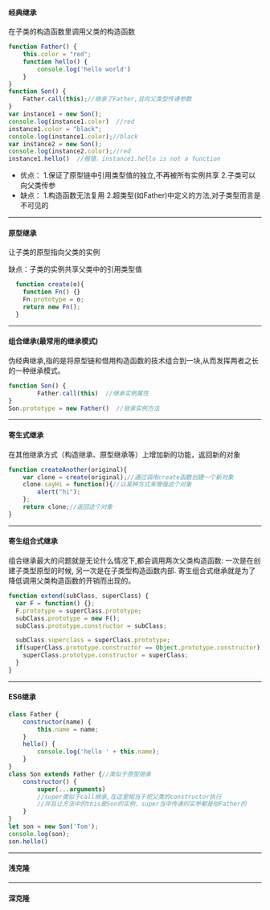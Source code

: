 #### 经典继承



在子类的构造函数里调用父类的构造函数



```javascript
function Father() {
    this.color = "red";
    function hello() {
        console.log('hello world')
    }
}
function Son() {
    Father.call(this);//继承了Father,且向父类型传递参数
}
var instance1 = new Son();
console.log(instance1.color)  //red
instance1.color = "black";
console.log(instance1.color);//black
var instance2 = new Son();
console.log(instance2.color);//red
instance1.hello()  //报错，instance1.hello is not a function
```



- 优点：
  1.保证了原型链中引用类型值的独立,不再被所有实例共享
  2.子类可以向父类传参
- 缺点：
  1.构造函数无法复用
  2.超类型(如Father)中定义的方法,对子类型而言是不可见的

------

#### 原型继承



让子类的原型指向父类的实例

缺点：子类的实例共享父类中的引用类型值



```javascript
  function create(o){
    function Fn() {}
    Fn.prototype = o;
    return new Fn();
  }
```

------

#### 组合继承(最常用的继承模式)



伪经典继承,指的是将原型链和借用构造函数的技术组合到一块,从而发挥两者之长的一种继承模式。



```javascript
function Son() {
        Father.call(this)  //继承实例属性
}
Son.prototype = new Father()  //继承实例方法
```

------

#### 寄生式继承



在其他继承方式（构造继承、原型继承等）上增加新的功能，返回新的对象



```javascript
function createAnother(original){
	var clone = create(original);//通过调用create函数创建一个新对象
	clone.sayHi = function(){//以某种方式来增强这个对象
		alert("hi");
	};
	return clone;//返回这个对象
}
```

------

#### 寄生组合式继承



组合继承最大的问题就是无论什么情况下,都会调用两次父类构造函数: 一次是在创建子类型原型的时候, 另一次是在子类型构造函数内部. 寄生组合式继承就是为了降低调用父类构造函数的开销而出现的。



```javascript
function extend(subClass, superClass) {
  var F = function() {};
  F.prototype = superClass.prototype;
  subClass.prototype = new F(); 
  subClass.prototype.constructor = subClass;

  subClass.superclass = superClass.prototype;
  if(superClass.prototype.constructor == Object.prototype.constructor) {
    superClass.prototype.constructor = superClass;
  }
}
```

------

#### ES6继承



```javascript
class Father {
    constructor(name) {
        this.name = name;
    }
    hello() {
        console.log('hello ' + this.name);
    }
}
class Son extends Father {//类似于原型继承
    constructor() {
        super(...arguments)
        //super类似于call继承,在这里相当于把父类的constructor执行
        //并且让方法中的this是Son的实例，super当中传递的实参都是给Father的
    }
}
let son = new Son('Tom');
console.log(son);
son.hello()
```

------

#### 浅克隆

------

#### 深克隆